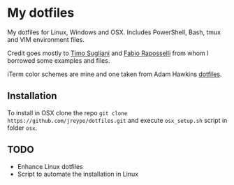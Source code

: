My dotfiles
===========

My dotfiles for Linux, Windows and OSX. Includes PowerShell, Bash, tmux and VIM environment files.

Credit goes mostly to [Timo Sugliani](https://twitter.com/tsugliani) and [Fabio Raposselli](https://twitter.com/fabiorapposelli) from whom I borrowed some examples and files.

iTerm color schemes are mine and one taken from Adam Hawkins [dotfiles](https://github.com/ahawkins/dotfiles).

## Installation

To install in OSX clone the repo `git clone https://github.com/jreypo/dotfiles.git` and execute `osx_setup.sh` script in folder `osx`.

## TODO
- Enhance Linux dotfiles
- Script to automate the installation in Linux

